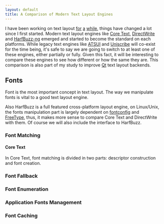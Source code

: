```yaml
---
layout: default
title: A Comparison of Modern Text Layout Engines
---
```


I have been working on text layout [for][vim-cocoa] [a][itextus] [while][qt], things have changed a lot since I first started. Modern text layout engines like [Core Text][coretext], [DirectWrite][directwrite] and [HarfBuzz-ng][hb-ng] emerged and started to become the standard on each platforms. While legacy text engines like [ATSUI][atsui] and [Uniscribe][uniscribe] will co-exist for the time being, it's safe to say we are going to switch to at least one of these engines, either partially or fully. Given this fact, it will be interesting to compare these engines to see how different or how the same they are. This comparison is also part of my study to improve [Qt][qt] text layout backends.

[vim-cocoa]: http://code.jjgod.org/p/vim-cocoa
[itextus]: https://github.com/jjgod/iTextus
[qt]: http://qt.nokia.com
[coretext]: http://en.wikipedia.org/wiki/Core_Text
[directwrite]: http://msdn.microsoft.com/en-us/library/dd371554.aspx
[hb-ng]: http://www.freedesktop.org/wiki/Software/HarfBuzz
[atsui]: http://en.wikipedia.org/wiki/Apple_Type_Services_for_Unicode_Imaging
[uniscribe]: http://www.microsoft.com/typography/developers/uniscribe/

Fonts
-----

Font is the most important concept in text layout. The way we manipulate fonts is vital to a good text layout engine.

Also HarfBuzz is a full featured cross-platform layout engine, on Linux/Unix, the fonts manipulation part is largely dependent on [fontconfig][fontconfig] and [FreeType][freetype], thus, it makes more sense to compare Core Text and DirectWrite with them. Of course we will also include the interface to HarfBuzz.

[fontconfig]: http://fontconfig.org
[freetype]: http://freetype.org

### Font Matching

#### Core Text

In Core Text, font matching is divided in two parts: descriptor construction and font creation.

### Font Fallback

### Font Enumeration

### Application Fonts Management

### Font Caching

